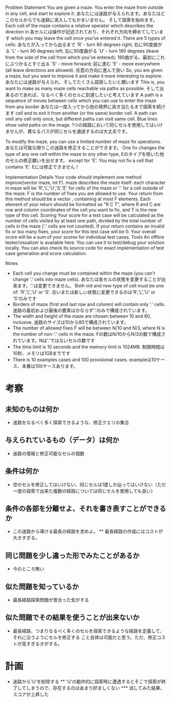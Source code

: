 Problem Statement
You are given a maze. You enter the maze from outside in any cell, and start to explore it. 
あなたには迷路が与えられます。あなたはどこのセルからでも迷路に突入してもかまいません。 そして探索を始めます。
Each cell of the maze contains a relative operator which describes the direction in 
各セルには操作が記述されており、それぞれ方向を締めてしています
which you may leave the cell once you've entered it. There are 5 types of cells:
あなたが入ってから出るまで
'R' - turn 90 degrees right;
右に90度曲がる
'L' - turn 90 degrees left;
左に90度曲がる
'U' - turn 180 degrees (leave from the side of the cell from which you've entered);
180曲がる、最初にこれにぶつかるとすぐ出る
'S' - move forward;
前に進む
'E' - move everywhere (all leave directions are allowed).
任意の方向に進んで良い
So, you are given a maze, but you want to improve it and make it more interesting to explore. 
あなたには迷路が与えられ、そしてたくさん探索したいと願います
This is, you want to make as many maze cells reachable via paths as possible. 
そして出来るのであれば、なるべく多くのセルに到達したいと考えています
A path is a sequence of moves between cells which you can use to enter the maze from any border 
あなたは一度入ってから他の境界に突き当たるまで探索を続けます
cell and to exit it from another (or the same) border cell. 
A path can visit any cell only once, but different paths can visit same cell. Blue lines show valid paths on the image. 
1つの経路において同じセルを使用してはいけませんが、異なるパスが同じセルを通過するのは大丈夫です。
 

To modify the maze, you can use a limited number of maze fix operations. 
あなたは可能な限りこの迷路を修正することができます。
One fix changes the type of any one cell within the maze to any other type, 
Eのタイプを除いた他のセルの修正願いを出せます。
except for 'E'. You may not fix a cell that contains 'E'.
Eには修正できません！

Implementation Details
Your code should implement one method improve(vector <string>maze, int F). maze describes the maze itself: each character in maze will be 'R','L','U','S','E' for cells of the maze or '.' for a cell outside of the maze. F is the number of fixes you are allowed to use. Your return from this method should be a vector <string>, containing at most F elements. Each element of your return should be formatted as "R C T", where R and C are row and column coordinates of the cell you want to fix, and T is the new type of this cell.
Scoring
Your score for a test case will be calculated as the number of cells visited by at least one path, divided by the total number of cells in the maze ('.' cells are not counted). If your return contains an invalid fix or too many fixes, your score for this test case will be 0. Your overall score will be a sum of your scores for individual test cases.
Tools
An offline tester/visualizer is available here. You can use it to test/debug your solution locally. You can also check its source code for exact implementation of test case generation and score calculation.
 
 
Notes
- Each cell you change must be contained within the maze (you can't change '.' cells into maze cells). 
あなたは各セルの状態を変更することが出来ます。'.'は変更できません。
Both old and new type of cell must be one of: 'R','L','U' or 'S'.
古いまたは新しい状態に変更できるのは'R','L','U' or 'S'のみです
- Borders of maze (first and last row and column) will contain only '.' cells.
迷路の最初および最後の要素はかならず'.'のみで構成されています。
- The width and height of the maze are chosen between 10 and 80, inclusive.
迷路のサイズは10から80で構成されています。
- The number of allowed fixes F will be between N/10 and N/3, where N is the number of non-'.' cells in the maze.
Fの数はN/10からN/3の数で構成されています。Nは'.'ではないセルの数です
- The time limit is 10 seconds and the memory limit is 1024MB.
制限時間は10秒、メモリは1GBまでです
- There is 10 examples cases and 100 provisional cases.
exampleは10ケース、本番は100ケースあります。


# 考察

## 未知のものは何か

* 迷路をなるべく多く探索できるような、修正クエリの集合

## 与えられているもの（データ）は何か

* 迷路の情報と修正可能なセルの個数

## 条件は何か

* 空のセルを修正してはいけない、同じセルは1度しか辿ってはいけない（ただ一度の探索で出来た複数の経路については同じセルを使用しても良い）

## 条件の各部を分離せよ、それを書き表すことができるか

* この迷路から導ける最長の経路を求めよ。
** 最長経路の作成にはコストが大きすぎる。

## 同じ問題を少し違った形でみたことがあるか

* 今のところ無い

## 似た問題を知っているか

* 最長経路探索問題が昔合った気がする

## 似た問題でその結果を使うことが出来ないか

* 最長経路、つまりなるべく多くのセルを探索できるような経路を定義して、それに沿うようにセルを修正する
こと自体は可能だと思う。ただ、修正コストが高すぎるきがする。


# 計画

* 迷路から'U'を削除する
** 'U'の動作的に探索時に遭遇するとそこで探索が終了してしまうので、存在するのはあまり好ましくない
*** 消してみた結果、スコアが上昇した